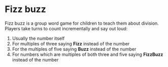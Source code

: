 # Fizz buzz

Fizz buzz is a group word game for children to teach them about division. Players take turns to count incrementally and say out loud:

1. Usually the number itself
2. For multiples of three saying **Fizz** instead of the number
3. For the multiples of five saying **Buzz** instead of the number
4. For numbers which are multiples of both three and five saying **FizzBuzz** instead of the number